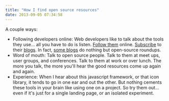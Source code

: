 ```yaml
---
title: "How I find open source resources"
date: 2013-09-05 07:34:58
---
```


A couple ways:

* Following developers online: Web developers like to talk about the tools they use… all you have to do is listen. <a href="https://twitter.com/BryanEBraun" target="_blank" rel="noopener noreferrer" title="You can start with me! :) But seriously, there are a lot of good lists and people on twitter that will keep your feed filled with good stuff.">Follow them</a> online. <a href="{{site.url}}/rss.xml" title="You can start with mine! :) But seriously, find people talking about this stuff and start listening in.">Subscribe</a> to their <a href="http://www.paulirish.com/2011/web-browser-frontend-and-standards-feeds-to-follow/" target="_blank" rel="noopener noreferrer" title="Here's a big batch of other good ones from Paul Irish.">blogs</a>. In fact, <a href="http://www.webappers.com/" target="_blank" rel="noopener noreferrer" title="Webappers - Best Open Source Resources">some blogs</a> do nothing but open-source roundups.
* Word of mouth: Talk to open source people. Talk to them at meet ups, user groups, and conferences. Talk to them at work or over lunch. The more you talk, the more you'll hear the good resources come up again and again.
* Experience: When I hear about this javascript framework, or that icon library, it tends to go in one ear and out the other. But nothing cements these tools in your brain like using one on a project. So try them out... even if it's just for a single landing page, or an isolated experiment.
